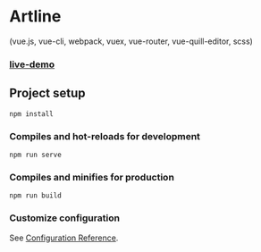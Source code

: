 # Artline

(vue.js, vue-cli, webpack, vuex, vue-router, vue-quill-editor, scss)

### [live-demo](https://aleksandr-js-developer.github.io/artline/)

## Project setup
```
npm install
```

### Compiles and hot-reloads for development
```
npm run serve
```

### Compiles and minifies for production
```
npm run build
```

### Customize configuration
See [Configuration Reference](https://cli.vuejs.org/config/).
